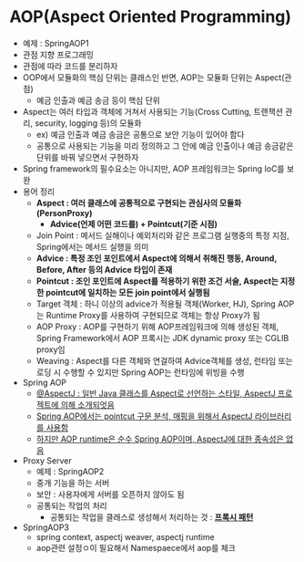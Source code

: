 # AOP(Aspect Oriented Programming)

- 예제 : SpringAOP1
- 관점 지향 프로그래밍
- 관점에 따라 코드를 분리하자
- OOP에서 모듈화의 핵심 단위는 클래스인 반면, AOP는 모듈화 단위는 Aspect(관점)
  - 예금 인출과 예금 송금 등이 핵심 단위
- Aspect는 여러 타입과 객체에 거쳐서 사용되는 기능(Cross Cutting, 트랜잭션 관리, security, logging 등)의 모듈화
  - ex) 예금 인출과 예금 송금은 공통으로 보안 기능이 있어야 함다
  - 공통으로 사용되는 기능을 미리 정의하고 그 안에 예금 인출이나 예금 송금같은 단위를 바꿔 넣으면서 구현하자
- Spring framework의 필수요소는 아니지만, AOP 프레임워크는  Spring IoC를 보완
- 용어 정리
  - **Aspect : 여러 클래스에 공통적으로 구현되는 관심사의 모듈화(PersonProxy)**
    - **Advice(언제 어떤 코드를) + Pointcut(기준 시점)**
  - Join Point : 메서드 실해이나 예외처리와 같은 프로그램 실행중의 특정 지점, Spring에서는 메서드 실행을 의미
  - **Advice : 특정 조인 포인트에서 Aspect에 의해서 취해진 행동, Around, Before, After 등의 Advice 타입이 존재**
  - **Pointcut : 조인 포인트에 Aspect를 적용하기 위한 조건 서술, Aspect는 지정한 pointcut에 일치하는 모든 join point에서 실행됨**
  - Target 객체 : 하니 이상의 advice가 적용될 객체(Worker, HJ), Spring AOP는 Runtime Proxy를 사용하여 구현되므로 객체는 항상 Proxy가 됨
  - AOP Proxy : AOP를 구현하기 위해 AOP프레임워크에 의해 생성된 객체, Spring Framework에서 AOP 프록시는 JDK dynamic proxy 또는 CGLIB proxy임
  - Weaving : Aspect를 다른 객체와 연걸하여 Advice객체를 생성, 런타임 또는 로딩 시 수행할 수 있지만 Spring AOP는 런타임에 위빙을 수행
- Spring AOP
  - <u>@AspectJ : 일반 Java 클래스를 Aspect로 선언하는 스타일, AspectJ 프로젝트에 의해 소개되엇음</u>
  - <u>Spring AOP에서는 pointcut 구문 분석, 매핑을 위해서 AspectJ 라이브러리를 사용함</u>
  - <u>하지만 AOP runtime은 순수 Spring AOP이며, AspectJ에 대한 종속성은 없음</u>
- Proxy Server
  - 예제 : SpringAOP2
  - 중개 기능을 하는 서버
  - 보안 : 사용자에게 서버를 오픈하지 않아도 됨
  - 공통되는 작업의 처리
    - 공통되는 작업을 클래스로 생성해서 처리하는 것 : **<u>프록시 패턴</u>**
- SpringAOP3
  - spring context, aspectj weaver, aspectj runtime
  - aop관련 설정ㅇ이 필요해서 Namespaece에서 aop를 체크